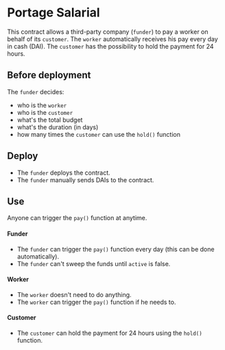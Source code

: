 # Portage Salarial

This contract allows a third-party company (`funder`) to pay a worker on behalf of its `customer`. The `worker` automatically receives his pay every day in cash (DAI). The `customer` has the possibility to hold the payment for 24 hours.

## Before deployment

The `funder` decides:

- who is the `worker`
- who is the `customer`
- what's the total budget
- what's the duration (in days)
- how many times the `customer` can use the `hold()` function

## Deploy

- The `funder` deploys the contract.
- The `funder` manually sends DAIs to the contract.

## Use

Anyone can trigger the `pay()` function at anytime.

#### Funder

- The `funder` can trigger the `pay()` function every day (this can be done automatically).
- The `funder` can't sweep the funds until `active` is false.

#### Worker

- The `worker` doesn't need to do anything.
- The `worker` can trigger the `pay()` function if he needs to. 

#### Customer

- The `customer` can hold the payment for 24 hours using the `hold()` function.
